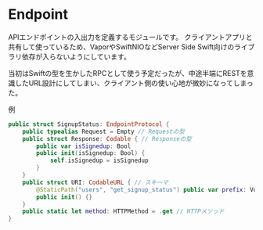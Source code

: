 # Endpoint

APIエンドポイントの入出力を定義するモジュールです。
クライアントアプリと共有して使っているため、VaporやSwiftNIOなどServer Side Swift向けのライブラリ依存が入らないようにしています。

当初はSwiftの型を生かしたRPCとして使う予定だったが、中途半端にRESTを意識したURL設計にしてしまい、クライアント側の使い心地が微妙になってしまった。

例

```swift
public struct SignupStatus: EndpointProtocol {
    public typealias Request = Empty // Requestの型
    public struct Response: Codable { // Responseの型
        public var isSignedup: Bool
        public init(isSignedup: Bool) {
            self.isSignedup = isSignedup
        }
    }
    public struct URI: CodableURL { // スキーマ
        @StaticPath("users", "get_signup_status") public var prefix: Void
        public init() {}
    }
    public static let method: HTTPMethod = .get // HTTPメソッド
}
```
